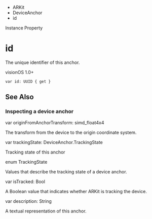 

- ARKit
- DeviceAnchor
-  id 

Instance Property

# id

The unique identifier of this anchor.

visionOS 1.0+

``` source
var id: UUID { get }
```

## See Also

### Inspecting a device anchor

var originFromAnchorTransform: simd_float4x4

The transform from the device to the origin coordinate system.

var trackingState: DeviceAnchor.TrackingState

Tracking state of this anchor

enum TrackingState

Values that describe the tracking state of a device anchor.

var isTracked: Bool

A Boolean value that indicates whether ARKit is tracking the device.

var description: String

A textual representation of this anchor.

